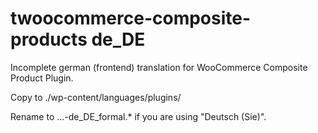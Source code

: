 # twoocommerce-composite-products de_DE

Incomplete german (frontend) translation for WooCommerce Composite Product Plugin.

Copy to ./wp-content/languages/plugins/

Rename to ...-de_DE_formal.* if you are using "Deutsch (Sie)".
